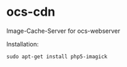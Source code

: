 ocs-cdn
=========

Image-Cache-Server for ocs-webserver

Installation:

    sudo apt-get install php5-imagick

